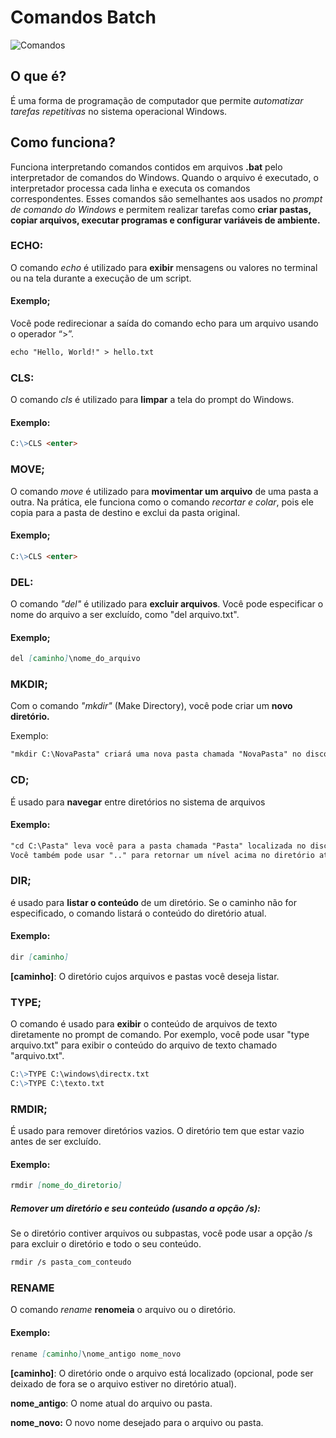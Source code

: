# Comandos Batch
![Comandos](https://tm.ibxk.com.br/2017/07/28/28181329421599.jpg?ims=1200x675)
## O que é?
 É uma forma de programação de computador que permite *automatizar tarefas repetitivas* no sistema operacional Windows.
## Como funciona?
 Funciona interpretando comandos contidos em arquivos **.bat** pelo interpretador de comandos do Windows. Quando o arquivo é executado, o interpretador processa cada linha e executa os comandos correspondentes. Esses comandos são semelhantes aos usados no *prompt de comando do Windows* e permitem realizar tarefas como **criar pastas, copiar arquivos, executar programas e configurar variáveis de ambiente.**

### ECHO:
O comando *echo* é utilizado para **exibir** mensagens ou valores no terminal ou na tela durante a execução de um script.
#### Exemplo;
Você pode redirecionar a saída do comando echo para um arquivo usando o operador “>”. 
```markdown
echo "Hello, World!" > hello.txt
```


### CLS:
O comando *cls* é utilizado para **limpar** a tela do prompt do Windows.
#### Exemplo:
```markdown
C:\>CLS <enter>
```


### MOVE;
O comando *move* é utilizado para **movimentar um arquivo** de uma pasta a outra. Na prática, ele funciona como o comando *recortar e colar*, pois ele copia para a pasta de destino e exclui da pasta original.
#### Exemplo;
```markdown
C:\>CLS <enter>
```

### DEL:
O comando *"del"* é utilizado para **excluir arquivos**. Você pode especificar o nome do arquivo a ser excluído, como "del 
arquivo.txt".

#### Exemplo;
```markdown
del [caminho]\nome_do_arquivo
```



### MKDIR;
Com o comando *"mkdir"* (Make Directory), você pode criar um **novo diretório.**

Exemplo: 
```markdown
"mkdir C:\NovaPasta" criará uma nova pasta chamada "NovaPasta" no disco C.

```
### CD;
 É usado para **navegar** entre diretórios no sistema de arquivos
#### Exemplo:
 
```markdown
"cd C:\Pasta" leva você para a pasta chamada "Pasta" localizada no disco C. 
Você também pode usar ".." para retornar um nível acima no diretório atual
```
### DIR;
é usado para **listar o conteúdo** de um diretório. Se o caminho não for especificado, o comando listará o conteúdo do diretório atual. 
#### Exemplo:
```markdown
dir [caminho]
```
**[caminho]**: O diretório cujos arquivos e pastas você deseja listar.

### TYPE;
O comando é usado para **exibir** o conteúdo de arquivos de texto diretamente no prompt de comando. 
Por exemplo, você pode usar "type arquivo.txt" para exibir o conteúdo do arquivo de texto chamado "arquivo.txt".

```markdown
C:\>TYPE C:\windows\directx.txt
C:\>TYPE C:\texto.txt
```
### RMDIR;
É usado para remover diretórios vazios. O diretório tem que estar vazio antes de ser excluído.
#### Exemplo:
```markdown
rmdir [nome_do_diretorio]
```


##### Remover um diretório e seu conteúdo (usando a opção /s): 
Se o diretório contiver arquivos ou subpastas, você pode usar a opção /s para excluir o diretório e todo o seu conteúdo.

```markdown
rmdir /s pasta_com_conteudo
```

### RENAME
O comando *rename* **renomeia** o arquivo ou o diretório.
#### Exemplo: 
```markdown
rename [caminho]\nome_antigo nome_novo
```

**[caminho]**: O diretório onde o arquivo está localizado (opcional, pode ser deixado de fora se o arquivo estiver no diretório atual).

**nome_antigo**: O nome atual do arquivo ou pasta.

**nome_novo:** O novo nome desejado para o arquivo ou pasta.
